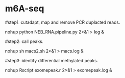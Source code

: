 # m6A-seq
#step1: cutadapt, map and remove PCR duplacted reads.

nohup python NEB_RNA.pipeline.py 2>&1 > log &

#step2: call peaks.

nohup sh macs2.sh 2>&1 > macs.log &

#step3: identify differential methylated peaks.

nohup Rscript exomepeak.r 2>&1 > exomepeak.log &
